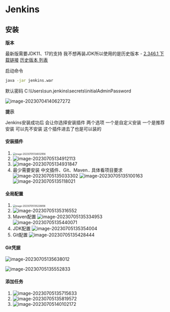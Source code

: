 # Jenkins

## 安装

**版本**

最新版需要JDK11、17的支持
我不想再装JDK所以使用的是历史版本 - [2.346.1 下载链接](https://get.jenkins.io/war-stable/2.346.1/)    [历史版本 列表](https://get.jenkins.io/war-stable/)

启动命令

~~~bash
java -jar jenkins.war
~~~

默认密码 C:\Users\sun\.jenkins\secrets\initialAdminPassword

![image-20230704140627272](../img/image-20230704140627272.png)



**提示**

Jenkins安装成功后 会让你选择安装插件
两个选项 一个是自定义安装 一个是推荐安装 
可以先不安装 这个插件进去了也是可以装的

#### 安装插件

1. <img src="../img/image-20230705134832956.png" alt="image-20230705134832956" style="zoom:50%;" />
2. ![image-20230705134912113](../img/image-20230705134912113.png)
3. ![image-20230705134931847](../img/image-20230705134931847.png)
4. 最少需要安装
   中文插件、Git、Maven.. 具体看项目要求
   ![image-20230705135033302](../img/image-20230705135033302.png)
   ![image-20230705135100163](../img/image-20230705135100163.png)
   ![image-20230705135118021](../img/image-20230705135118021.png)



#### 全局配置

1. <img src="../img/image-20230705135228856.png" alt="image-20230705135228856" style="zoom:50%;" />
2. ![image-20230705135316552](../img/image-20230705135316552.png)
3. Maven配置
   ![image-20230705135334953](../img/image-20230705135334953.png)
   ![image-20230705135440071](../img/image-20230705135440071.png)
4. JDK配置
   ![image-20230705135354004](../img/image-20230705135354004.png)
5. Git配置
   ![image-20230705135428444](../img/image-20230705135428444.png)





#### Git凭据

![image-20230705135638012](../img/image-20230705135638012.png)

![image-20230705135552833](../img/image-20230705135552833.png)



#### 添加任务

1. ![image-20230705135715633](../img/image-20230705135715633.png)
2. ![image-20230705135819572](../img/image-20230705135819572.png)
3. ![image-20230705140102172](../img/image-20230705140102172.png)

















